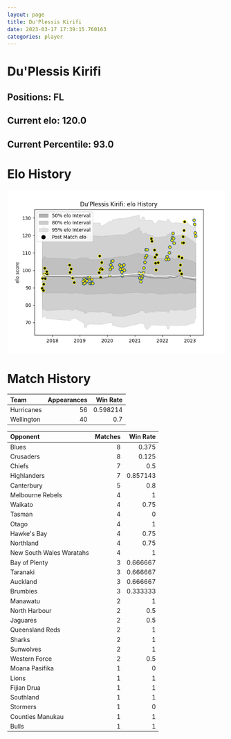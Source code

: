 ```yaml
---  
layout: page  
title: Du'Plessis Kirifi  
date: 2023-03-17 17:39:15.760163  
categories: player  
---
```

# Du'Plessis Kirifi

## Positions: FL

## Current elo: 120.0

## Current Percentile: 93.0

# Elo History


![elo history](history_Du'PlessisKirifi.png)
# Match History


| Team       |   Appearances |   Win Rate |
|:-----------|--------------:|-----------:|
| Hurricanes |            56 |   0.598214 |
| Wellington |            40 |   0.7      |

| Opponent                 |   Matches |   Win Rate |
|:-------------------------|----------:|-----------:|
| Blues                    |         8 |   0.375    |
| Crusaders                |         8 |   0.125    |
| Chiefs                   |         7 |   0.5      |
| Highlanders              |         7 |   0.857143 |
| Canterbury               |         5 |   0.8      |
| Melbourne Rebels         |         4 |   1        |
| Waikato                  |         4 |   0.75     |
| Tasman                   |         4 |   0        |
| Otago                    |         4 |   1        |
| Hawke's Bay              |         4 |   0.75     |
| Northland                |         4 |   0.75     |
| New South Wales Waratahs |         4 |   1        |
| Bay of Plenty            |         3 |   0.666667 |
| Taranaki                 |         3 |   0.666667 |
| Auckland                 |         3 |   0.666667 |
| Brumbies                 |         3 |   0.333333 |
| Manawatu                 |         2 |   1        |
| North Harbour            |         2 |   0.5      |
| Jaguares                 |         2 |   0.5      |
| Queensland Reds          |         2 |   1        |
| Sharks                   |         2 |   1        |
| Sunwolves                |         2 |   1        |
| Western Force            |         2 |   0.5      |
| Moana Pasifika           |         1 |   0        |
| Lions                    |         1 |   1        |
| Fijian Drua              |         1 |   1        |
| Southland                |         1 |   1        |
| Stormers                 |         1 |   0        |
| Counties Manukau         |         1 |   1        |
| Bulls                    |         1 |   1        |